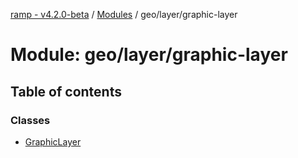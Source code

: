 [ramp - v4.2.0-beta](../README.md) / [Modules](../modules.md) / geo/layer/graphic-layer

# Module: geo/layer/graphic-layer

## Table of contents

### Classes

- [GraphicLayer](../classes/geo_layer_graphic_layer.GraphicLayer.md)
